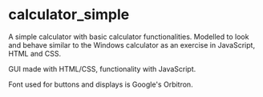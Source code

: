 # calculator_simple
A simple calculator with basic calculator functionalities. Modelled to look and behave similar to the Windows calculator as an exercise in JavaScript, HTML and CSS.

GUI made with HTML/CSS, functionality with JavaScript.

Font used for buttons and displays is Google's Orbitron.